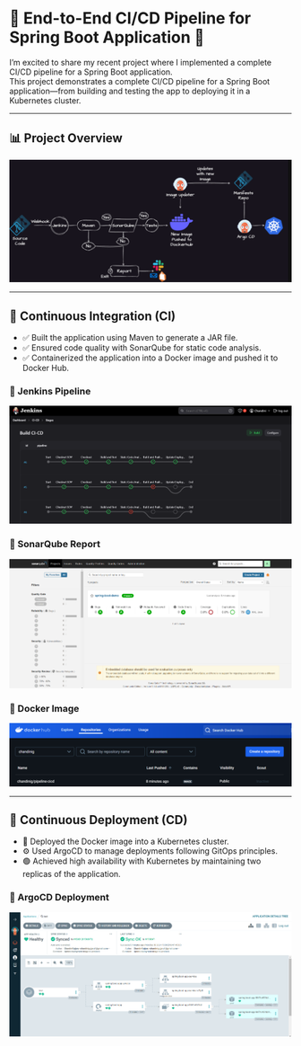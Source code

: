 # 🚀 End-to-End CI/CD Pipeline for Spring Boot Application 🚀

I’m excited to share my recent project where I implemented a complete CI/CD pipeline for a Spring Boot application.  
This project demonstrates a complete CI/CD pipeline for a Spring Boot application—from building and testing the app to deploying it in a Kubernetes cluster.

---

## 📊 Project Overview

![CI/CD Architecture](./screenshots/CICD.png)

---


## 🔹 Continuous Integration (CI)

- ✅ Built the application using Maven to generate a JAR file.
- ✅ Ensured code quality with SonarQube for static code analysis.
- ✅ Containerized the application into a Docker image and pushed it to Docker Hub.

### 📸 Jenkins Pipeline
![Jenkins Pipeline](./screenshots/Jenkins.png)

### 📸 SonarQube Report
![SonarQube Analysis](./screenshots/SonarQube.png)

### 📸 Docker Image
![Docker Image](./screenshots/DockerHUb.png)

---

## 🔹 Continuous Deployment (CD)

- 🚀 Deployed the Docker image into a Kubernetes cluster.
- ⚙️ Used ArgoCD to manage deployments following GitOps principles.
- 🟢 Achieved high availability with Kubernetes by maintaining two replicas of the application.

### 📸 ArgoCD Deployment
![ArgoCD UI](./screenshots/Argo-1.png)